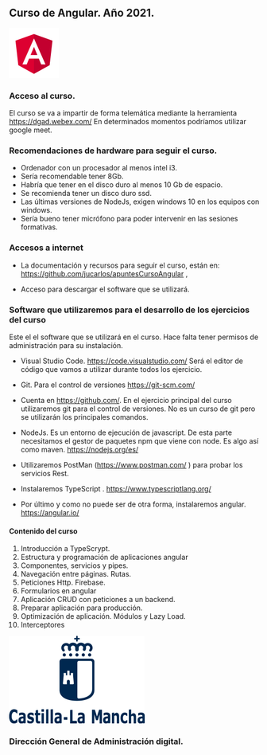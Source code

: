 
 ## Curso de Angular. Año 2021.

 ![Jccm](img/angularP.png)

### Acceso al curso.
El curso se va a impartir de forma telemática mediante la herramienta https://dgad.webex.com/
En determinados momentos podríamos utilizar google meet.

### Recomendaciones de hardware para seguir el curso.

* Ordenador con un procesador al menos intel i3.
* Sería recomendable tener 8Gb.
* Habría que tener en el disco duro al menos 10 Gb de espacio.
* Se recomienda tener un disco duro ssd.
* Las últimas versiones de NodeJs, exigen windows 10 en los equipos con windows.
* Sería bueno tener micrófono para poder intervenir en las sesiones formativas.



### Accesos a internet
* La documentación y recursos para seguir el curso, están en:
https://github.com/jucarlos/apuntesCursoAngular ,


* Acceso para descargar el software que se utilizará.

### Software que utilizaremos para el desarrollo de los ejercicios del curso

Este el el software que se utilizará en el curso. Hace falta tener permisos de administración para su instalación.

* Visual Studio Code. https://code.visualstudio.com/
Será el editor de código que vamos a utilizar durante todos los ejercicio.

* Git. Para el control de versiones
https://git-scm.com/ 

* Cuenta en https://github.com/. En el ejercicio principal del curso utilizaremos git para el control de versiones. No es un curso de git pero se utilizarán los principales comandos.

* NodeJs. Es un entorno de ejecución de javascript. De esta parte necesitamos el gestor de paquetes npm que viene con node. Es algo así como maven.
 https://nodejs.org/es/

* Utilizaremos PostMan (https://www.postman.com/ ) para probar los servicios Rest.

* Instalaremos TypeScript . https://www.typescriptlang.org/

* Por último y como no puede ser de otra forma, instalaremos angular. https://angular.io/


#### Contenido del curso

1.	Introducción a TypeScrypt.
2.	Estructura y programación de aplicaciones angular
3.	Componentes, servicios y pipes.
4.	Navegación entre páginas. Rutas.
5.	Peticiones Http. Firebase.
6.	Formularios en angular
7.	Aplicación CRUD con peticiones a un backend.
8.	Preparar aplicación para producción.
9.	Optimización de aplicación. Módulos y Lazy Load.
10. Interceptores




![Jccm](img/logoJccm.png)
### Dirección General de Administración digital.